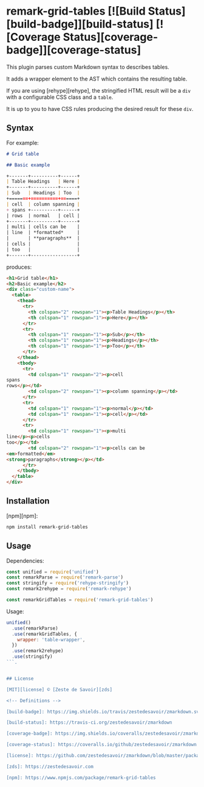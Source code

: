 # remark-grid-tables [![Build Status][build-badge]][build-status] [![Coverage Status][coverage-badge]][coverage-status]

This plugin parses custom Markdown syntax to describes tables.

It adds a wrapper element to the AST which contains the resulting table.

If you are using [rehype][rehype], the stringified HTML result will be a `div` with a configurable CSS class and a `table`.

It is up to you to have CSS rules producing the desired result for these `div`.

## Syntax

For example:

```markdown
# Grid table

## Basic example

+-------+----------+------+
| Table Headings   | Here |
+-------+----------+------+
| Sub   | Headings | Too  |
+=======+==========+======+
| cell  | column spanning |
+ spans +----------+------+
| rows  | normal   | cell |
+-------+----------+------+
| multi | cells can be    |
| line  | *formatted*     |
|       | **paragraphs**  |
| cells |                 |
| too   |                 |
+-------+-----------------+
```

produces:

```html
<h1>Grid table</h1>
<h2>Basic example</h2>
<div class="custom-name">
  <table>
    <thead>
      <tr>
        <th colspan="2" rowspan="1"><p>Table Headings</p></th>
        <th colspan="1" rowspan="1"><p>Here</p></th>
      </tr>
      <tr>
        <th colspan="1" rowspan="1"><p>Sub</p></th>
        <th colspan="1" rowspan="1"><p>Headings</p></th>
        <th colspan="1" rowspan="1"><p>Too</p></th>
      </tr>
    </thead>
    <tbody>
      <tr>
        <td colspan="1" rowspan="2"><p>cell
spans
rows</p></td>
        <td colspan="2" rowspan="1"><p>column spanning</p></td>
      </tr>
      <tr>
        <td colspan="1" rowspan="1"><p>normal</p></td>
        <td colspan="1" rowspan="1"><p>cell</p></td>
      </tr>
      <tr>
        <td colspan="1" rowspan="1"><p>multi
line</p><p>cells
too</p></td>
        <td colspan="2" rowspan="1"><p>cells can be
<em>formatted</em>
<strong>paragraphs</strong></p></td>
      </tr>
    </tbody>
  </table>
</div>

```

## Installation

[npm][npm]:

```bash
npm install remark-grid-tables
```

## Usage

Dependencies:

```javascript
const unified = require('unified')
const remarkParse = require('remark-parse')
const stringify = require('rehype-stringify')
const remark2rehype = require('remark-rehype')

const remarkGridTables = require('remark-grid-tables')
```

Usage:

```javascript
unified()
  .use(remarkParse)
  .use(remarkGridTables, {
    wrapper: 'table-wrapper',
  })
  .use(remark2rehype)
  .use(stringify)
```.


## License

[MIT][license] © [Zeste de Savoir][zds]

<!-- Definitions -->

[build-badge]: https://img.shields.io/travis/zestedesavoir/zmarkdown.svg

[build-status]: https://travis-ci.org/zestedesavoir/zmarkdown

[coverage-badge]: https://img.shields.io/coveralls/zestedesavoir/zmarkdown.svg

[coverage-status]: https://coveralls.io/github/zestedesavoir/zmarkdown

[license]: https://github.com/zestedesavoir/zmarkdown/blob/master/packages/remark-grid-tables/LICENSE-MIT

[zds]: https://zestedesavoir.com

[npm]: https://www.npmjs.com/package/remark-grid-tables
